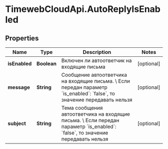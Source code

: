 # TimewebCloudApi.AutoReplyIsEnabled

## Properties

Name | Type | Description | Notes
------------ | ------------- | ------------- | -------------
**isEnabled** | **Boolean** | Включен ли автоответчик на входящие письма | [optional] 
**message** | **String** | Сообщение автоответчика на входящие письма. \\  Если передан параметр &#x60;is_enabled&#x60;: &#x60;false&#x60;, то значение передавать нельзя | [optional] 
**subject** | **String** | Тема сообщения автоответчика на входящие письма. \\  Если передан параметр &#x60;is_enabled&#x60;: &#x60;false&#x60;, то значение передавать нельзя | [optional] 


